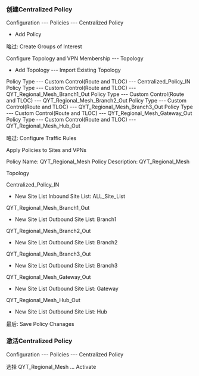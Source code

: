 ### 创建Centralized Policy
Configuration --- Policies --- Centralized Policy

+ Add Policy

略过: Create Groups of Interest

Configure Topology and VPN Membership --- Topology

+ Add Topology --- Import Existing Topology

Policy Type --- Custom Control(Route and TLOC) --- Centralized_Policy_IN
Policy Type --- Custom Control(Route and TLOC) --- QYT_Regional_Mesh_Branch1_Out
Policy Type --- Custom Control(Route and TLOC) --- QYT_Regional_Mesh_Branch2_Out
Policy Type --- Custom Control(Route and TLOC) --- QYT_Regional_Mesh_Branch3_Out
Policy Type --- Custom Control(Route and TLOC) --- QYT_Regional_Mesh_Gateway_Out
Policy Type --- Custom Control(Route and TLOC) --- QYT_Regional_Mesh_Hub_Out

略过: Configure Traffic Rules

Apply Policies to Sites and VPNs

Policy Name: QYT_Regional_Mesh
Policy Description: QYT_Regional_Mesh

Topology

Centralized_Policy_IN
+ New Site List
Inbound Site List: ALL_Site_List

QYT_Regional_Mesh_Branch1_Out
+ New Site List
Outbound Site List: Branch1

QYT_Regional_Mesh_Branch2_Out
+ New Site List
Outbound Site List: Branch2

QYT_Regional_Mesh_Branch3_Out
+ New Site List
Outbound Site List: Branch3

QYT_Regional_Mesh_Gateway_Out
+ New Site List
Outbound Site List: Gateway

QYT_Regional_Mesh_Hub_Out
+ New Site List
Outbound Site List: Hub

最后: Save Policy Chanages

### 激活Centralized Policy

Configuration --- Policies --- Centralized Policy

选择 QYT_Regional_Mesh ... Activate
